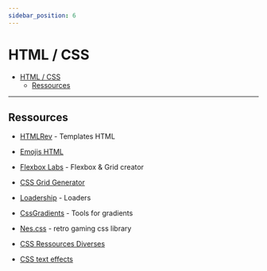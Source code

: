 ```yaml
---
sidebar_position: 6
---
```


# HTML / CSS

- [HTML / CSS](#html--css)
  - [Ressources](#ressources)

---

## Ressources

- [HTMLRev](https://htmlrev.com/) - Templates HTML
- [Emojis HTML](https://crm-pour-pme.fr/liste-des-emojis.php)
  
- [Flexbox Labs](https://flexboxlabs.netlify.app/) - Flexbox & Grid creator
- [CSS Grid Generator](https://cssgridgenerator.io/)
- [Loadership](https://www.loadership.com/) - Loaders

- [CssGradients](https://cssgradient.io/) - Tools for gradients
- [Nes.css](https://nostalgic-css.github.io/NES.css/) - retro gaming css library
- [CSS Ressources Diverses](https://wweb.dev/resources)
- [CSS text effects](https://font-tester.foxcraft.tech/text-effects)